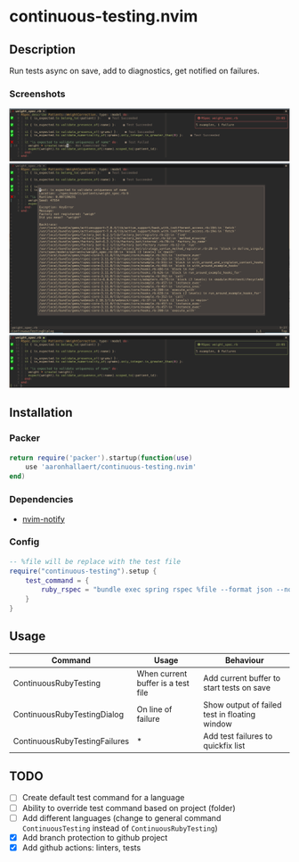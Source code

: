 # continuous-testing.nvim

## Description

Run tests async on save, add to diagnostics, get notified on failures.

### Screenshots

![Test Failure](./media/test_failure.png)
![Test Failure Dialog](./media/test_failure_dialog.png)
![Test Success](./media/test_success.png)

## Installation

### Packer

```lua
return require('packer').startup(function(use)
    use 'aaronhallaert/continuous-testing.nvim'
end)
```

### Dependencies

- [nvim-notify](https://github.com/rcarriga/nvim-notify)

### Config

```lua
-- %file will be replace with the test file
require("continuous-testing").setup {
    test_command = {
        ruby_rspec = "bundle exec spring rspec %file --format json --no-fail-fast"
    }
}
```

## Usage

| Command                       | Usage                              | Behaviour                                     |
| ----------------------------- | ---------------------------------- | --------------------------------------------- |
| ContinuousRubyTesting         | When current buffer is a test file | Add current buffer to start tests on save     |
| ContinuousRubyTestingDialog   | On line of failure                 | Show output of failed test in floating window |
| ContinuousRubyTestingFailures | \*                                 | Add test failures to quickfix list            |

## TODO

- [ ] Create default test command for a language
- [ ] Ability to override test command based on project (folder)
- [ ] Add different languages (change to general command `ContinuousTesting` instead of `ContinuousRubyTesting`)
- [x] Add branch protection to github project
- [x] Add github actions: linters, tests

